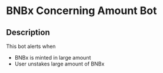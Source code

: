 # BNBx Concerning Amount Bot

## Description

This bot alerts when

- BNBx is minted in large amount
- User unstakes large amount of BNBx
